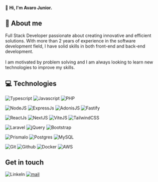:wave: <strong>Hi, I'm Avaro Junior.</strong>
## :open_book: About me
Full Stack Developer passionate about creating innovative and efficient solutions. With more than 2 years of experience in the software development field, I have solid skills in both front-end and back-end development.
<br><br>
I am motivated by problem solving and I am always looking to learn new technologies to improve my skills.

## :computer: Technologies

![Typescript](https://img.shields.io/badge/TypeScript-3178C6?logo=TypeScript&logoColor=FFF&style=for-the-badge) 
![Javascript](https://img.shields.io/badge/Javascript-ED8B00?style=for-the-badge&logo=javascript&logoColor=white)
![PHP](https://img.shields.io/badge/php-7b7fb5?style=for-the-badge&logo=php&logoColor=white)

![NodeJS](https://img.shields.io/badge/Node.js-43853D?style=for-the-badge&logo=node.js&logoColor=white)
![ExpressJs](https://img.shields.io/badge/Express.js-000000?style=for-the-badge&logo=express&logoColor=white)
![AdonisJS](https://img.shields.io/badge/adonis.js-5f4bff?style=for-the-badge&logo=AdonisJS&logoColor=white)
![Fastify](https://img.shields.io/badge/fastify-black?style=for-the-badge&logo=fastify&logoColor=white)

![ReactJs](https://img.shields.io/badge/React-20232A?style=for-the-badge&logo=react&logoColor=61DAFB)
![NextJS](https://img.shields.io/badge/next.js-000000?style=for-the-badge&logo=Next.js&logoColor=white)
![ViteJS](https://img.shields.io/badge/vite.js-5f4bff?style=for-the-badge&logo=Vite&logoColor=white)
![TailwindCSS](https://img.shields.io/badge/tailwindcss-3ebff8?style=for-the-badge&logo=tailwindcss&logoColor=white)


![Laravel](https://img.shields.io/badge/laravel-ff3427?style=for-the-badge&logo=Laravel&logoColor=white)
![jQuery](https://img.shields.io/badge/jquery-196bac?style=for-the-badge&logo=jquery&logoColor=white)
![Bootstrap](https://img.shields.io/badge/bootstrap-7811f7?style=for-the-badge&logo=bootstrap&logoColor=white)


![PrismaIo](https://img.shields.io/badge/Prisma-3982CE?style=for-the-badge&logo=Prisma&logoColor=white)
![Postgres](https://img.shields.io/badge/postgres-%23316192.svg?style=for-the-badge&logo=postgresql&logoColor=white) 
![MySQL](https://img.shields.io/badge/MySQL-00000F?style=for-the-badge&logo=mysql&logoColor=white)

![Git](https://img.shields.io/badge/git%20-%23F05033.svg?&style=for-the-badge&logo=git&logoColor=white) 
![Github](https://img.shields.io/badge/github%20-%23121011.svg?&style=for-the-badge&logo=github&logoColor=white)
![Docker](https://img.shields.io/badge/docker-2468ee?style=for-the-badge&logo=docker&logoColor=white)
![AWS](https://img.shields.io/badge/aws_(EC2%2C_RDS%2C_S3)-0c2e40?style=for-the-badge&logo=amazon-aws&logoColor=white)

## Get in touch
![LinkeIn](https://img.shields.io/badge/linkedin-0077B5?style=for-the-badge&logo=LinkedIn&logoColor=white&link=https%3A%2F%2Fimg.shields.io%2Fbadge%2Flinkedin-0077B5%3Fstyle%3Dfor-the-badge%26logo%3DLinkedIn%26logoColor%3Dwhite%26link%3Dhttps%253A%252F%252Fwww.linkedin.com%252Fin%252Falvaro-junior-831299183%252F)
[![mail](https://img.shields.io/badge/Gmail-D14836?style=for-the-badge&logo=gmail&logoColor=white)](mailto:alvaroamcjunior8@gmail.com)
